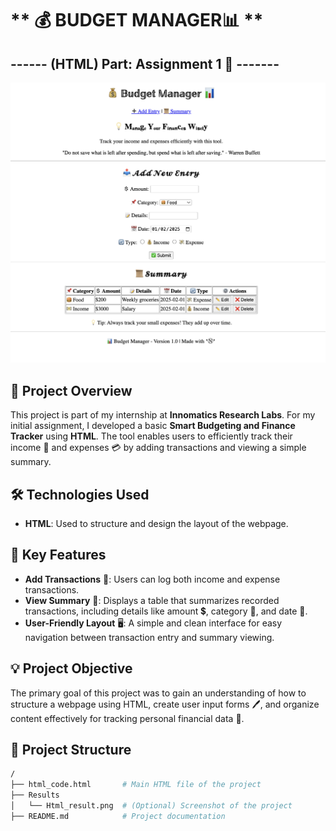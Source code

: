 # ** 💰 BUDGET MANAGER📊  **  
## ------ (HTML) Part: Assignment 1 📝 -------

![Project Screenshot](Results/HTML_Result.png)

## 📌 **Project Overview**  
This project is part of my internship at **Innomatics Research Labs**. For my initial assignment, I developed a basic **Smart Budgeting and Finance Tracker** using **HTML**. The tool enables users to efficiently track their income 💸 and expenses 💳 by adding transactions and viewing a simple summary.

## 🛠️ **Technologies Used**  
- **HTML**: Used to structure and design the layout of the webpage.

## 🔑 **Key Features**  
- **Add Transactions** 📝: Users can log both income and expense transactions.  
- **View Summary** 📅: Displays a table that summarizes recorded transactions, including details like amount 💲, category 📌, and date 📅.  
- **User-Friendly Layout** 🖥️: A simple and clean interface for easy navigation between transaction entry and summary viewing.

## 💡 **Project Objective**  
The primary goal of this project was to gain an understanding of how to structure a webpage using HTML, create user input forms 🖊️, and organize content effectively for tracking personal financial data 💼.

## 📂 **Project Structure**  
```bash
/
├── html_code.html       # Main HTML file of the project
├── Results
│   └── Html_result.png  # (Optional) Screenshot of the project
├── README.md            # Project documentation
